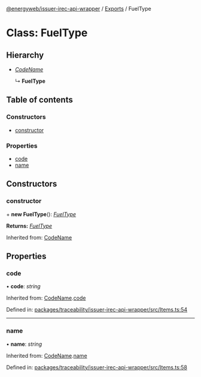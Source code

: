 [@energyweb/issuer-irec-api-wrapper](../README.md) / [Exports](../modules.md) / FuelType

# Class: FuelType

## Hierarchy

-   [_CodeName_](codename.md)

    ↳ **FuelType**

## Table of contents

### Constructors

-   [constructor](fueltype.md#constructor)

### Properties

-   [code](fueltype.md#code)
-   [name](fueltype.md#name)

## Constructors

### constructor

\+ **new FuelType**(): [_FuelType_](fueltype.md)

**Returns:** [_FuelType_](fueltype.md)

Inherited from: [CodeName](codename.md)

## Properties

### code

• **code**: _string_

Inherited from: [CodeName](codename.md).[code](codename.md#code)

Defined in: [packages/traceability/issuer-irec-api-wrapper/src/Items.ts:54](https://github.com/energywebfoundation/origin/blob/1ec4bda2/packages/traceability/issuer-irec-api-wrapper/src/Items.ts#L54)

---

### name

• **name**: _string_

Inherited from: [CodeName](codename.md).[name](codename.md#name)

Defined in: [packages/traceability/issuer-irec-api-wrapper/src/Items.ts:58](https://github.com/energywebfoundation/origin/blob/1ec4bda2/packages/traceability/issuer-irec-api-wrapper/src/Items.ts#L58)
